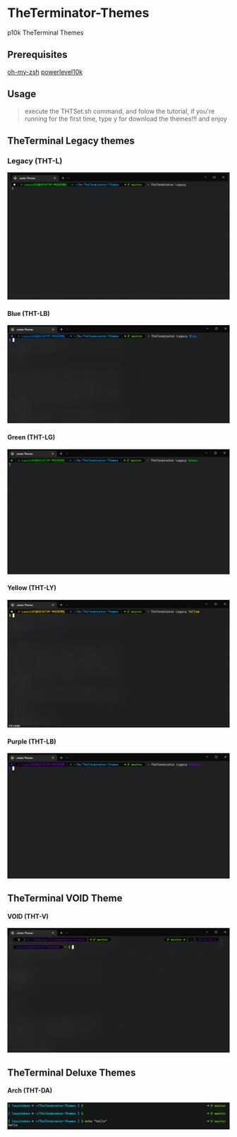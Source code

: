 # TheTerminator-Themes
p10k TheTerminal Themes

## Prerequisites

[oh-my-zsh](https://github.com/ohmyzsh/ohmyzsh)
[powerlevel10k](https://github.com/romkatv/powerlevel10k)

## Usage
> execute the THTSet.sh command, and folow the tutorial, if you're running for the first time, type y for download the themes!!!
> and enjoy

## TheTerminal Legacy themes

### Legacy (THT-L)
![TheTerminator-Legacy](https://github.com/LouzinDeev/Web-Bank/blob/master/Images/THT-L.png)
#### Blue (THT-LB)
![TheTerminator-Legacy Blue](https://github.com/LouzinDeev/Web-Bank/blob/master/Images/THT-LB.png)
#### Green (THT-LG)
![TheTerminator-Legacy Green](https://github.com/LouzinDeev/Web-Bank/blob/master/Images/THT-LG.png)
#### Yellow (THT-LY)
![TheTerminator-Legacy Yellow](https://github.com/LouzinDeev/Web-Bank/blob/master/Images/THT-LY.png)
#### Purple (THT-LB)
![TheTerminator-Legacy Purple](https://github.com/LouzinDeev/Web-Bank/blob/master/Images/THT-LP.png)

## TheTerminal VOID Theme
#### VOID (THT-V)
![TheTerminator-VOID](https://github.com/LouzinDeev/Web-Bank/blob/master/Images/THT-V.png)

## TheTerminal Deluxe Themes
#### Arch (THT-DA)
![TheTerminator-Deluxe Arch](https://github.com/LouzinDeev/Web-Bank/blob/master/Images/THT-DA.png)
